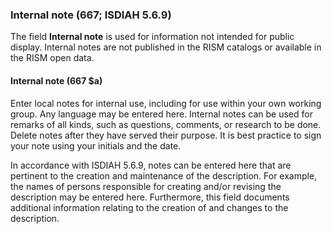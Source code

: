 ### Internal note (667; ISDIAH 5.6.9)

The field **Internal note** is used for information not intended for public display. Internal notes are not published in the RISM catalogs or available in the RISM open data.



#### Internal note (667 $a)

Enter local notes for internal use, including for use within your own working group. Any language may be entered here. Internal notes can be used for remarks of all kinds, such as questions, comments, or research to be done. Delete notes after they have served their purpose. It is best practice to sign your
note using your initials and the date.  

In accordance with ISDIAH 5.6.9, notes can be entered here that are pertinent to the creation and maintenance of the description. For example, the names of persons responsible
for creating and/or revising the description may be entered here. Furthermore, this field documents additional information relating to the creation of and changes to the description.
